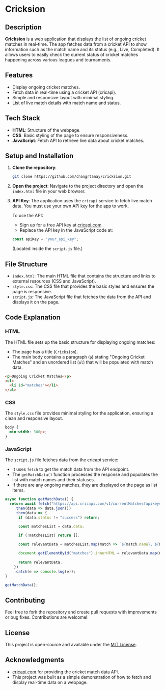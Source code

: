 # Cricksion 

## Description

**Cricksion** is a web application that displays the list of ongoing cricket matches in real-time. The app fetches data from a cricket API to show information such as the match name and its status (e.g., Live, Completed). It allows users to easily check the current status of cricket matches happening across various leagues and tournaments.

## Features

- Display ongoing cricket matches.
- Fetch data in real-time using a cricket API (cricapi).
- Simple and responsive layout with minimal styling.
- List of live match details with match name and status.

## Tech Stack

- **HTML**: Structure of the webpage.
- **CSS**: Basic styling of the page to ensure responsiveness.
- **JavaScript**: Fetch API to retrieve live data about cricket matches.

## Setup and Installation

1. **Clone the repository**:
   ```bash
   git clone https://github.com/changrtanay/cricksion.git
   ```
2. **Open the project**:
   Navigate to the project directory and open the `index.html` file in your web browser.

3. **API Key**:
   The application uses the `cricapi` service to fetch live match data. You must use your own API key for the app to work.

   To use the API:
   - Sign up for a free API key at [cricapi.com](https://www.cricapi.com/).
   - Replace the API key in the JavaScript code at:
   ```javascript
   const apiKey = "your_api_key";
   ```
   (Located inside the `script.js` file.)

## File Structure

- `index.html`: The main HTML file that contains the structure and links to external resources (CSS and JavaScript).
- `style.css`: The CSS file that provides the basic styles and ensures the page is responsive.
- `script.js`: The JavaScript file that fetches the data from the API and displays it on the page.

## Code Explanation

### HTML

The HTML file sets up the basic structure for displaying ongoing matches:

- The page has a title (`Cricksion`).
- The main body contains a paragraph (`p`) stating "Ongoing Cricket Matches" and an unordered list (`ul`) that will be populated with match data.

```html
<p>Ongoing Cricket Matches</p>
<ul>
  <li id="matches"></li>
</ul>
```

### CSS

The `style.css` file provides minimal styling for the application, ensuring a clean and responsive layout.

```css
body {
  min-width: 300px;
}
```

### JavaScript

The `script.js` file fetches data from the cricapi service:

- It uses `fetch` to get the match data from the API endpoint.
- The `getMatchData()` function processes the response and populates the list with match names and their statuses.
- If there are any ongoing matches, they are displayed on the page as list items.

```javascript
async function getMatchData() {
  return await fetch("https://api.cricapi.com/v1/currentMatches?apikey=your_api_key&offset=0")
    .then(data => data.json())
    .then(data => {
      if (data.status != "success") return;

      const matchesList = data.data;

      if (!matchesList) return [];

      const relevantData = matchesList.map(match => `${match.name}, ${match.status}`);
      
      document.getElementById("matches").innerHTML = relevantData.map(match => `<li>${match} </li>`).join('');
      
      return relevantData;
    })
    .catch(e => console.log(e));
}

getMatchData();
```

## Contributing

Feel free to fork the repository and create pull requests with improvements or bug fixes. Contributions are welcome!

## License

This project is open-source and available under the [MIT License](LICENSE).

## Acknowledgments

- [cricapi.com](https://www.cricapi.com/) for providing the cricket match data API.
- This project was built as a simple demonstration of how to fetch and display real-time data on a webpage.

